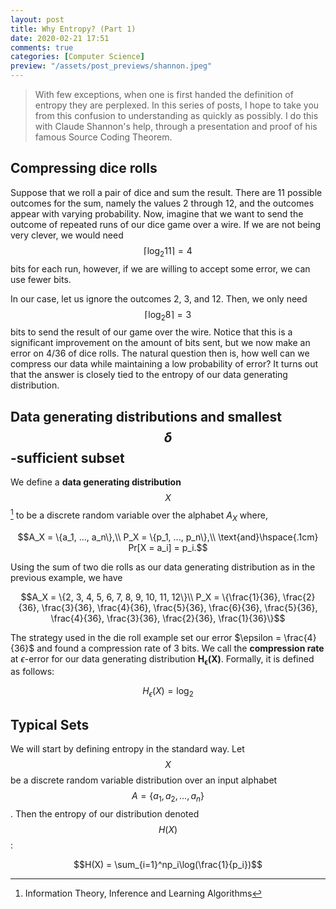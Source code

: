```yaml
---
layout: post
title: Why Entropy? (Part 1)
date: 2020-02-21 17:51
comments: true
categories: [Computer Science]
preview: "/assets/post_previews/shannon.jpeg"
---
```


> With few exceptions, when one is first handed the definition of
> entropy they are perplexed. In this series of posts, I hope to take
> you from this confusion to understanding as quickly as possibly. I
> do this with Claude Shannon's help, through a presentation and proof
> of his famous Source Coding Theorem.

## Compressing dice rolls

Suppose that we roll a pair of dice and sum the result. There are 11
possible outcomes for the sum, namely the values 2 through 12, and the
outcomes appear with varying probability.  Now, imagine that we want
to send the outcome of repeated runs of our dice game over a wire.  If
we are not being very clever, we would need $$\lceil\log_2{11}\rceil =
4$$ bits for each run, however, if we are willing to accept some
error, we can use fewer bits.

In our case, let us ignore the outcomes 2, 3, and 12. Then, we only
need $$\lceil\log_2{8}\rceil = 3$$ bits to send the result of our game
over the wire.  Notice that this is a significant improvement on the
amount of bits sent, but we now make an error on 4/36 of dice rolls.
The natural question then is, how well can we compress our data while
maintaining a low probability of error?  It turns out that the answer
is closely tied to the entropy of our data generating distribution.

## Data generating distributions and smallest $$\delta$$-sufficient subset

We define a **data generating distribution** $$X$$ [^1] to be a discrete
random variable over the alphabet $A_X$ where,

$$A_X = \{a_1, ..., a_n\},\\
  P_X = \{p_1, ..., p_n\},\\
  \text{and}\hspace{.1cm} Pr[X = a_i] = p_i.$$

Using the sum of two die rolls as our data generating distribution as
in the previous example, we have

$$A_X = \{2, 3, 4, 5, 6, 7, 8, 9, 10, 11, 12\}\\ P_X = \{\frac{1}{36},
  \frac{2}{36}, \frac{3}{36}, \frac{4}{36}, \frac{5}{36},
  \frac{6}{36}, \frac{5}{36}, \frac{4}{36}, \frac{3}{36},
  \frac{2}{36}, \frac{1}{36}\}$$

The strategy used in the die roll example set our error $\epsilon =
\frac{4}{36}$ and found a compression rate of 3 bits. We call the
**compression rate** at $\epsilon$-error for our data generating
distribution $\mathbf{H_\epsilon(X)}$. Formally, it is defined as follows: 

$$H_\epsilon(X) = \text{log}_2$$


## Typical Sets

We will start by defining entropy in the standard way. Let $$X$$ be a
discrete random variable distribution over an input alphabet $$A =
\{a_1, a_2, ..., a_n\}$$. Then the entropy of our distribution denoted
$$H(X)$$:

$$H(X) = \sum_{i=1}^np_i\log(\frac{1}{p_i})$$

[^1]: Information Theory, Inference and Learning Algorithms
